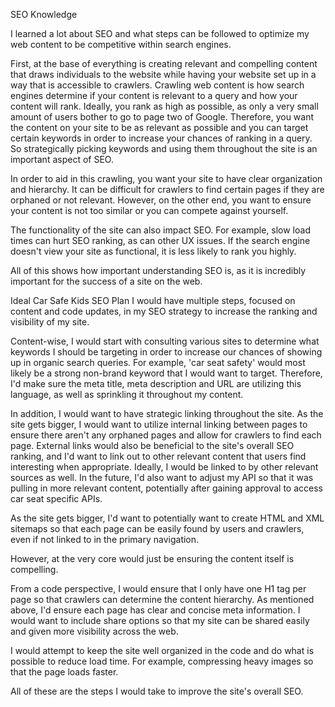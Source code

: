 SEO Knowledge

I learned a lot about SEO and what steps can be followed to optimize my web content to be competitive within search engines.

First, at the base of everything is creating relevant and compelling content that draws individuals to the website while having your website set up in a way that is accessible to crawlers. Crawling web content is how search engines determine if your content is relevant to a query and how your content will rank. Ideally, you rank as high as possible, as only a very small amount of users bother to go to page two of Google. Therefore, you want the content on your site to be as relevant as possible and you can target certain keywords in order to increase your chances of ranking in a query. So strategically picking keywords and using them throughout the site is an important aspect of SEO.  

In order to aid in this crawling, you want your site to have clear organization and hierarchy. It can be difficult for crawlers to find certain pages if they are orphaned or not relevant. However, on the other end, you want to ensure your content is not too similar or you can compete against yourself.  

The functionality of the site can also impact SEO. For example, slow load times can hurt SEO ranking, as can other UX issues. If the search engine doesn't view your site as functional, it is less likely to rank you highly.

All of this shows how important understanding SEO is, as it is incredibly important for the success of a site on the web.


Ideal Car Safe Kids SEO Plan
I would have multiple steps, focused on content and code updates, in my SEO strategy to increase the ranking and visibility of my site.

Content-wise, I would start with consulting various sites to determine what keywords I should be targeting in order to increase our chances of showing up in organic search queries. For example, 'car seat safety' would most likely be a strong non-brand keyword that I would want to target. Therefore, I'd make sure the meta title, meta description and URL are utilizing this language, as well as sprinkling it throughout my content.

In addition, I would want to have strategic linking throughout the site. As the site gets bigger, I would want to utilize internal linking between pages to ensure there aren't any orphaned pages and allow for crawlers to find each page. External links would also be beneficial to the site's overall SEO ranking, and I'd want to link out to other relevant content that users find interesting when appropriate. Ideally, I would be linked to by other relevant sources as well. In the future, I'd also want to adjust my API so that it was pulling in more relevant content, potentially after gaining approval to access car seat specific APIs.

As the site gets bigger, I'd want to potentially want to create HTML and XML sitemaps so that each page can be easily found by users and crawlers, even if not linked to in the primary navigation.

However, at the very core would just be ensuring the content itself is compelling.

From a code perspective, I would ensure that I only have one H1 tag per page so that crawlers can determine the content hierarchy. As mentioned above, I'd ensure each page has clear and concise meta information. I would want to include share options so that my site can be shared easily and given more visibility across the web.

I would attempt to keep the site well organized in the code and do what is possible to reduce load time. For example, compressing heavy images so that the page loads faster.  

All of these are the steps I would take to improve the site's overall SEO.

